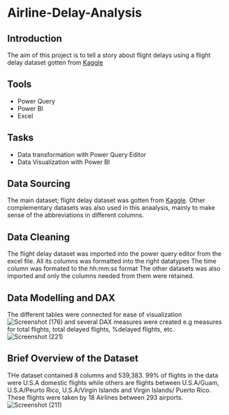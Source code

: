 # Airline-Delay-Analysis
## Introduction
The aim of this project is to tell a story about flight delays using a flight delay dataset gotten from [Kaggle](https://www.kaggle.com/datasets/jimschacko/airlines-dataset-to-predict-a-delay) 
## Tools
 - Power Query
 - Power BI
 - Excel
## Tasks
- Data transformation with Power Query Editor
- Data Visualization with Power BI
## Data Sourcing
 The main dataset; flight delay dataset was gotten from [Kaggle](https://www.kaggle.com/datasets/jimschacko/airlines-dataset-to-predict-a-delay). 
 Other complementary datasets was also used in this anaalysis, mainly to make sense of the abbreviations in different columns.
 ## Data Cleaning 
 The flight delay dataset was imported into the power query editor from the excel file.
 All its columns was formatted into the right datatypes
 The time column was formated to the hh:mm:ss format
 The other datasets was also imported and only the columns needed from them were retained.
 ## Data Modelling and DAX
 The different tables were connected for ease of visualization
 ![Screenshot (176)](https://user-images.githubusercontent.com/107176991/180039797-fcc1a994-4119-4a3a-90d1-2d23703636dc.png)
   and several DAX measures were created e.g measures for total flights, total delayed flights, %delayed flights, etc.
   ![Screenshot (221)](https://user-images.githubusercontent.com/107176991/180040401-41b69141-b4d4-4333-a35e-d4ff2927e52f.png)
 ## Brief Overview of the Dataset
 THe dataset contained 8 columns and 539,383. 99% of flights in the data were U.S.A domestic flights while others are flights between U.S.A/Guam, U.S.A/Peurto Rico, U.S.A/Virgin Islands and Virgin Islands/ Puerto Rico. These flights were taken by 18 Airlines between 293 airports.
 ![Screenshot (211)](https://user-images.githubusercontent.com/107176991/180042274-eb22d086-d10c-44a9-b151-8e12d739d0d8.png)



      
 
